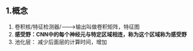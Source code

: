 ## 1.概念
1. 卷积核/特征检测器/--->输出叫做卷积矩阵，特征图
2. **感受野：CNN中的每个神经元与特定区域相连，称为这个区域称为感受野**
3. 池化层： 减少后面层的计算时间，增加